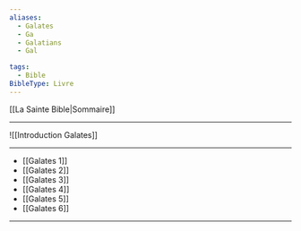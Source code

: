 ```yaml
---
aliases:
  - Galates
  - Ga
  - Galatians
  - Gal

tags:
  - Bible
BibleType: Livre
---
```

[[La Sainte Bible|Sommaire]]

---

![[Introduction Galates]]

---
- [[Galates 1]] 
- [[Galates 2]] 
- [[Galates 3]] 
- [[Galates 4]] 
- [[Galates 5]] 
- [[Galates 6]] 


---
